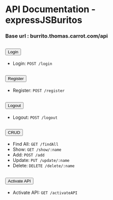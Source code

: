 <div class="container mt-5 mb-5">
   <h1 class="mb-4">API Documentation - expressJSBuritos</h1>

  <h3>Base url : burrito.thomas.carrot.com/api</h3>

  <div class="accordion" id="accordionExample">

 <!-- Login -->
<div class="accordion-item">
    <h2 class="accordion-header" id="headingLogin">
        <button class="accordion-button collapsed text-primary" type="button" data-bs-toggle="collapse" data-bs-target="#collapseLogin" aria-expanded="false" aria-controls="collapseLogin">
            Login
        </button>
    </h2>
    <div id="collapseLogin" class="accordion-collapse collapse" aria-labelledby="headingLogin" data-bs-parent="#accordionExample">
        <div class="accordion-body">
            <ul>
                <li>Login: <code>POST /login</code></li>
            </ul>
        </div>
    </div>
</div>

<!-- Register -->
<div class="accordion-item">
    <h2 class="accordion-header" id="headingRegister">
        <button class="accordion-button collapsed text-primary" type="button" data-bs-toggle="collapse" data-bs-target="#collapseRegister" aria-expanded="false" aria-controls="collapseRegister">
            Register
        </button>
    </h2>
    <div id="collapseRegister" class="accordion-collapse collapse" aria-labelledby="headingRegister" data-bs-parent="#accordionExample">
        <div class="accordion-body">
            <ul>
                <li>Register: <code>POST /register</code></li>
            </ul>
        </div>
    </div>
</div>

<!-- Logout -->
<div class="accordion-item">
    <h2 class="accordion-header" id="headingLogout">
        <button class="accordion-button collapsed text-primary" type="button" data-bs-toggle="collapse" data-bs-target="#collapseLogout" aria-expanded="false" aria-controls="collapseLogout">
            Logout
        </button>
    </h2>
    <div id="collapseLogout" class="accordion-collapse collapse" aria-labelledby="headingLogout" data-bs-parent="#accordionExample">
        <div class="accordion-body">
            <ul>
                <li>Logout: <code>POST /logout</code></li>
            </ul>
        </div>
    </div>
</div>
<!-- CRUD -->
<div class="accordion-item">
    <h2 class="accordion-header" id="headingCRUD">
        <button class="accordion-button collapsed text-primary" type="button" data-bs-toggle="collapse" data-bs-target="#collapseCRUD" aria-expanded="false" aria-controls="collapseCRUD">
            CRUD
        </button>
    </h2>
    <div id="collapseCRUD" class="accordion-collapse collapse" aria-labelledby="headingCRUD" data-bs-parent="#accordionExample">
        <div class="accordion-body">
            <ul>
               <li>Find All: <code>GET /findAll</code></li>
                <li>Show: <code>GET /show/:name</code></li>
                <li>Add: <code>POST /add</code></li>
                <li>Update: <code>PUT /update/:name</code></li>
                <li>Delete: <code>DELETE /delete/:name</code></li>
            </ul>
        </div>
    </div>
</div>

<!-- Activate API -->
<div class="accordion-item">
    <h2 class="accordion-header" id="headingActivateAPI">
        <button class="accordion-button collapsed text-primary" type="button" data-bs-toggle="collapse" data-bs-target="#collapseActivateAPI" aria-expanded="false" aria-controls="collapseActivateAPI">
            Activate API
        </button>
    </h2>
    <div id="collapseActivateAPI" class="accordion-collapse collapse" aria-labelledby="headingActivateAPI" data-bs-parent="#accordionExample">
        <div class="accordion-body">
            <ul>
                <li>Activate API: <code>GET /activateAPI</code></li>
            </ul>
        </div>
    </div>
</div>

  </div>
</div>
